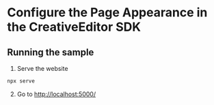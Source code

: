 # Configure the Page Appearance in the CreativeEditor SDK


## Running the sample

1. Serve the website

```bash
npx serve
```

2. Go to [http://localhost:5000/](http://localhost:5000/)
